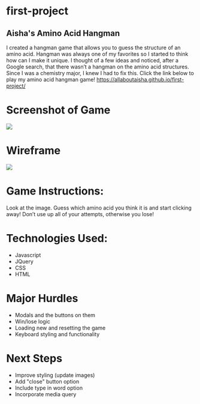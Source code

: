 # first-project

## Aisha's Amino Acid Hangman
I created a hangman game that allows you to guess the structure of an amino acid. Hangman was always one of my favorites so I started to think how can I make it unique. I thought of a few ideas and noticed, after a Google search, that there wasn’t a hangman on the amino acid structures. Since I was a chemistry major, I knew I had to fix this. Click the link below to play my amino acid hangman game! 
https://allaboutaisha.github.io/first-project/

# Screenshot of Game
![](https://github.com/allaboutaisha/first-project/blob/main/Game%20Screen.png)

# Wireframe
![](https://github.com/allaboutaisha/first-project/blob/main/Wireframe.png)

# Game Instructions:
Look at the image. Guess which amino acid you think it is and start clicking away! Don’t use up all of your attempts, otherwise you lose! 

# Technologies Used:
- Javascript
- JQuery
- CSS
- HTML

# Major Hurdles
- Modals and the buttons on them 
- Win/lose logic
- Loading new and resetting the game
- Keyboard styling and functionality 

# Next Steps
- Improve styling (update images)
- Add "close" button option 
- Include type in word option 
- Incorporate media query 

